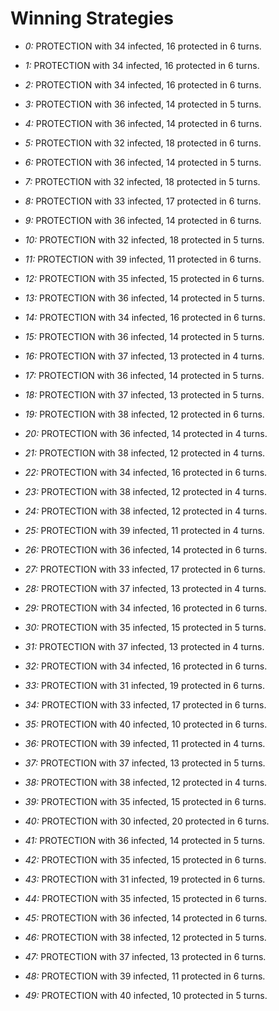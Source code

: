 # Winning Strategies

* _0:_ PROTECTION with 34 infected, 16 protected in 6 turns.


* _1:_ PROTECTION with 34 infected, 16 protected in 6 turns.


* _2:_ PROTECTION with 34 infected, 16 protected in 6 turns.


* _3:_ PROTECTION with 36 infected, 14 protected in 5 turns.


* _4:_ PROTECTION with 36 infected, 14 protected in 6 turns.


* _5:_ PROTECTION with 32 infected, 18 protected in 6 turns.


* _6:_ PROTECTION with 36 infected, 14 protected in 5 turns.


* _7:_ PROTECTION with 32 infected, 18 protected in 5 turns.


* _8:_ PROTECTION with 33 infected, 17 protected in 6 turns.


* _9:_ PROTECTION with 36 infected, 14 protected in 6 turns.


* _10:_ PROTECTION with 32 infected, 18 protected in 5 turns.


* _11:_ PROTECTION with 39 infected, 11 protected in 6 turns.


* _12:_ PROTECTION with 35 infected, 15 protected in 6 turns.


* _13:_ PROTECTION with 36 infected, 14 protected in 5 turns.


* _14:_ PROTECTION with 34 infected, 16 protected in 6 turns.


* _15:_ PROTECTION with 36 infected, 14 protected in 5 turns.


* _16:_ PROTECTION with 37 infected, 13 protected in 4 turns.


* _17:_ PROTECTION with 36 infected, 14 protected in 5 turns.


* _18:_ PROTECTION with 37 infected, 13 protected in 5 turns.


* _19:_ PROTECTION with 38 infected, 12 protected in 6 turns.


* _20:_ PROTECTION with 36 infected, 14 protected in 4 turns.


* _21:_ PROTECTION with 38 infected, 12 protected in 4 turns.


* _22:_ PROTECTION with 34 infected, 16 protected in 6 turns.


* _23:_ PROTECTION with 38 infected, 12 protected in 4 turns.


* _24:_ PROTECTION with 38 infected, 12 protected in 4 turns.


* _25:_ PROTECTION with 39 infected, 11 protected in 4 turns.


* _26:_ PROTECTION with 36 infected, 14 protected in 6 turns.


* _27:_ PROTECTION with 33 infected, 17 protected in 6 turns.


* _28:_ PROTECTION with 37 infected, 13 protected in 4 turns.


* _29:_ PROTECTION with 34 infected, 16 protected in 6 turns.


* _30:_ PROTECTION with 35 infected, 15 protected in 5 turns.


* _31:_ PROTECTION with 37 infected, 13 protected in 4 turns.


* _32:_ PROTECTION with 34 infected, 16 protected in 6 turns.


* _33:_ PROTECTION with 31 infected, 19 protected in 6 turns.


* _34:_ PROTECTION with 33 infected, 17 protected in 6 turns.


* _35:_ PROTECTION with 40 infected, 10 protected in 6 turns.


* _36:_ PROTECTION with 39 infected, 11 protected in 4 turns.


* _37:_ PROTECTION with 37 infected, 13 protected in 5 turns.


* _38:_ PROTECTION with 38 infected, 12 protected in 4 turns.


* _39:_ PROTECTION with 35 infected, 15 protected in 6 turns.


* _40:_ PROTECTION with 30 infected, 20 protected in 6 turns.


* _41:_ PROTECTION with 36 infected, 14 protected in 5 turns.


* _42:_ PROTECTION with 35 infected, 15 protected in 6 turns.


* _43:_ PROTECTION with 31 infected, 19 protected in 6 turns.


* _44:_ PROTECTION with 35 infected, 15 protected in 6 turns.


* _45:_ PROTECTION with 36 infected, 14 protected in 6 turns.


* _46:_ PROTECTION with 38 infected, 12 protected in 5 turns.


* _47:_ PROTECTION with 37 infected, 13 protected in 6 turns.


* _48:_ PROTECTION with 39 infected, 11 protected in 6 turns.


* _49:_ PROTECTION with 40 infected, 10 protected in 5 turns.


